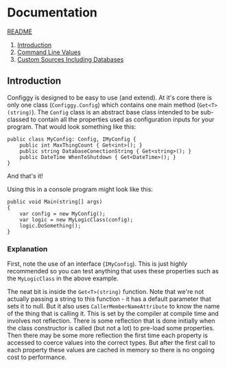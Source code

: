# Documentation

[README](../README.md)

1. [Introduction](Introduction.md)
2. [Command Line Values](CommandLine.md)
3. [Custom Sources Including Databases](CustomSources.md)

## Introduction

Configgy is designed to be easy to use (and extend). At it's core there is only one class (`Configgy.Config`) which contains one main method (`Get<T>(string)`). The `Config` class is an abstract base class intended to be sub-classed to contain all the properties used as configuration inputs for your program. That would look something like this:

    public class MyConfig: Config, IMyConfig {   
        public int MaxThingCount { Get<int>(); }        
        public string DatabaseConectionString { Get<string>(); }        
        public DateTime WhenToShutdown { Get<DateTime>(); }
    }

And that's it!

Using this in a console program might look like this:

    public void Main(string[] args)
    {
        var config = new MyConfig();
        var logic = new MyLogicClass(config);
        logic.DoSomething();
    }

### Explanation

First, note the use of an interface (`IMyConfig`). This is just highly recommended so you can test anything that uses these properties such as the `MyLogicClass` in the above example.

The neat bit is inside the `Get<T>(string)` function. Note that we're not actually passing a string to this function - it has a default parameter that sets it to null. But it also uses `CallerMemberNameAttribute` to know the name of the thing that is calling it. This is set by the compiler at compile time and involves not reflection. There is some reflection that is done initially when the class constructor is called (but not a lot) to pre-load some properties. Then there may be some more reflection the first time each property is accessed to coerce values into the correct types. But after the first call to each property these values are cached in memory so there is no ongoing cost to performance.

